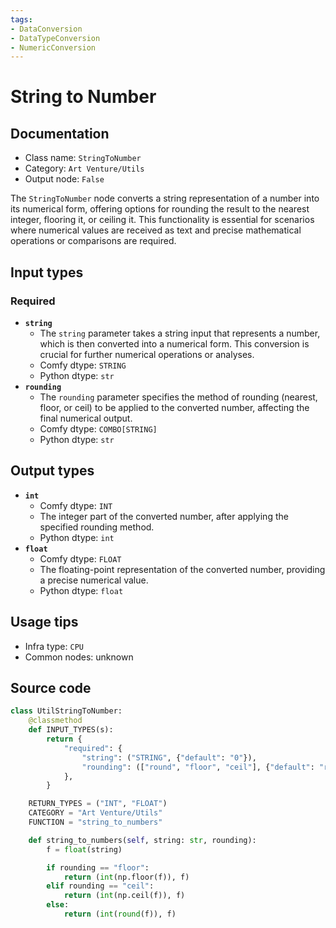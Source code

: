 ```yaml
---
tags:
- DataConversion
- DataTypeConversion
- NumericConversion
---
```


# String to Number
## Documentation
- Class name: `StringToNumber`
- Category: `Art Venture/Utils`
- Output node: `False`

The `StringToNumber` node converts a string representation of a number into its numerical form, offering options for rounding the result to the nearest integer, flooring it, or ceiling it. This functionality is essential for scenarios where numerical values are received as text and precise mathematical operations or comparisons are required.
## Input types
### Required
- **`string`**
    - The `string` parameter takes a string input that represents a number, which is then converted into a numerical form. This conversion is crucial for further numerical operations or analyses.
    - Comfy dtype: `STRING`
    - Python dtype: `str`
- **`rounding`**
    - The `rounding` parameter specifies the method of rounding (nearest, floor, or ceil) to be applied to the converted number, affecting the final numerical output.
    - Comfy dtype: `COMBO[STRING]`
    - Python dtype: `str`
## Output types
- **`int`**
    - Comfy dtype: `INT`
    - The integer part of the converted number, after applying the specified rounding method.
    - Python dtype: `int`
- **`float`**
    - Comfy dtype: `FLOAT`
    - The floating-point representation of the converted number, providing a precise numerical value.
    - Python dtype: `float`
## Usage tips
- Infra type: `CPU`
- Common nodes: unknown


## Source code
```python
class UtilStringToNumber:
    @classmethod
    def INPUT_TYPES(s):
        return {
            "required": {
                "string": ("STRING", {"default": "0"}),
                "rounding": (["round", "floor", "ceil"], {"default": "round"}),
            },
        }

    RETURN_TYPES = ("INT", "FLOAT")
    CATEGORY = "Art Venture/Utils"
    FUNCTION = "string_to_numbers"

    def string_to_numbers(self, string: str, rounding):
        f = float(string)

        if rounding == "floor":
            return (int(np.floor(f)), f)
        elif rounding == "ceil":
            return (int(np.ceil(f)), f)
        else:
            return (int(round(f)), f)

```
